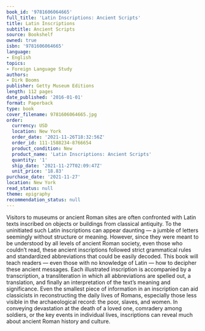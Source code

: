 ```yaml
---
book_id: '9781606064665'
full_title: 'Latin Inscriptions: Ancient Scripts'
title: Latin Inscriptions
subtitle: Ancient Scripts
source: Bookshelf
owned: true
isbn: '9781606064665'
language:
- English
topics:
- Foreign Language Study
authors:
- Dirk Booms
publisher: Getty Museum Editions
length: 112 pages
date_published: '2016-01-01'
format: Paperback
type: book
cover_filename: 9781606064665.jpg
order:
  currency: USD
  location: New York
  order_date: '2021-11-26T18:32:56Z'
  order_id: 111-1588234-8766654
  product_condition: New
  product_name: 'Latin Inscriptions: Ancient Scripts'
  quantity: '1'
  ship_date: '2021-11-27T02:09:47Z'
  unit_price: '18.83'
purchase_date: '2021-11-27'
location: New York
read_status: null
theme: epigraphy
recommendation_status: null
---
```

Visitors to museums or ancient Roman sites are often confronted with Latin texts inscribed on objects or buildings from classical antiquity. To the uninitiated such Latin inscriptions can appear daunting — a jumble of letters seemingly without structure or meaning. However, since they were meant to be understood by all levels of ancient Roman society, even those who couldn’t read, these ancient inscriptions followed strict grammatical rules and standardized abbreviations that could be easily decoded.
This book will teach readers — even those with no knowledge of Latin — how to decipher these ancient messages. Each illustrated inscription is accompanied by a transcription, a transliteration in which all abbreviations are spelled out, a translation, and finally an interpretation of the text’s meaning and significance.
Even the smallest piece of information in an inscription can aid classicists in reconstructing the daily lives of Romans, especially those less visible in the archaeological record: the poor, slaves, and women. In conveying devastation at the death of a loved one, comradery among soldiers, or the key events in individual lives, inscriptions can reveal much about ancient Roman history and culture.
